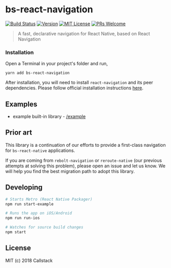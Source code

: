 # bs-react-navigation

[![Build Status][build-badge]][build]
[![Version][version-badge]][package]
[![MIT License][license-badge]][license]
[![PRs Welcome][prs-welcome-badge]][prs-welcome]

> A fast, declarative navigation for React Native, based on React Navigation

### Installation

Open a Terminal in your project's folder and run,

```she
yarn add bs-react-navigation
```

After installation, you will need to install `react-navigation` and its peer dependencies. Please follow official installation instructions [here](https://reactnavigation.org/docs/en/getting-started.html#installation).

## Examples
- example built-in library - [/example](/example)

## Prior art

This library is a continuation of our efforts to provide a first-class navigation for `bs-react-native` applications.

If you are coming from `rebolt-navigation` or `reroute-native` (our previous attempts at solving this problem),
please open an issue and let us know. We will help you find the best migration path to adopt this library. 

## Developing

```sh
# Starts Metro (React Native Packager)
npm run start-example

# Runs the app on iOS/Android
npm run run-ios

# Watches for source build changes
npm start
```

## License

MIT (c) 2018 Callstack

<!-- badges -->
[build-badge]: https://img.shields.io/circleci/project/github/callstackincubator/rebolt-navigation/master.svg?style=flat-square
[build]: https://circleci.com/gh/callstackincubator/rebolt-navigation
[version-badge]: https://img.shields.io/npm/v/rebolt-navigation.svg?style=flat-square
[package]: https://www.npmjs.com/package/rebolt-navigation
[license-badge]: https://img.shields.io/npm/l/rebolt-navigation.svg?style=flat-square
[license]: https://opensource.org/licenses/MIT
[prs-welcome-badge]: https://img.shields.io/badge/PRs-welcome-brightgreen.svg?style=flat-square
[prs-welcome]: http://makeapullrequest.com
